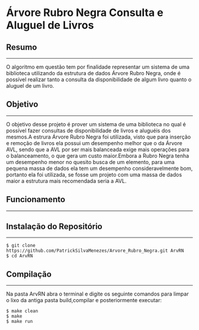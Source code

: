 # Árvore Rubro Negra Consulta e Aluguel de Livros
    

## Resumo
---

 O algoritmo em questão tem por finalidade representar um sistema de uma biblioteca utilizando da estrutura de dados Árvore Rubro Negra, onde é possível realizar tanto a consulta da disponibilidade de algum livro quanto o aluguel de um livro.

 ## Objetivo
---
 O objetivo desse projeto é prover um sistema de uma biblioteca no qual é possível fazer consultas de disponibilidade de livros e aluguéis dos mesmos.A estrura Árvore Rubro Negra foi utilizada, visto que para inserção e remoção de livros ela possui um desempenho melhor que o da Árvore AVL, sendo que a AVL por ser mais balanceada exige mais operações para o balanceamento, o que gera um custo maior.Embora a Rubro Negra tenha um desempenho menor no quesito busca de um elemento, para uma pequena massa de dados ela tem um desempenho consideravelmente bom, portanto ela foi utilizada, se fosse um projeto com uma massa de dados maior a estrutura mais recomendada seria a AVL.

## Funcionamento
---

## Instalação do Repositório
---
    $ git clone https://github.com/PatrickSilvaMenezes/Arvore_Rubro_Negra.git ArvRN
    $ cd ArvRN

## Compilação
---
Na pasta ArvRN abra o terminal e digite os seguinte comandos para limpar o lixo da antiga pasta build,compilar e posteriormente executar:

    $ make clean    
    $ make
    $ make run

